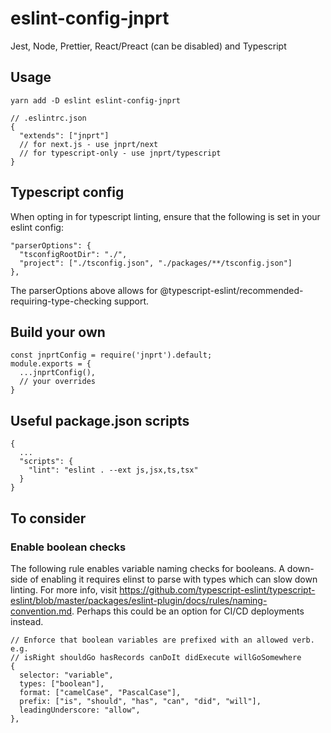 # eslint-config-jnprt

Jest, Node, Prettier, React/Preact (can be disabled) and Typescript

## Usage

```
yarn add -D eslint eslint-config-jnprt
```

```
// .eslintrc.json
{
  "extends": ["jnprt"]
  // for next.js - use jnprt/next
  // for typescript-only - use jnprt/typescript
}
```

## Typescript config

When opting in for typescript linting, ensure that the following is set in your eslint config:

```
"parserOptions": {
  "tsconfigRootDir": "./",
  "project": ["./tsconfig.json", "./packages/**/tsconfig.json"]
},
```

The parserOptions above allows for @typescript-eslint/recommended-requiring-type-checking support.

## Build your own

```
const jnprtConfig = require('jnprt').default;
module.exports = {
  ...jnprtConfig(),
  // your overrides
}
```

## Useful package.json scripts

```
{
  ...
  "scripts": {
    "lint": "eslint . --ext js,jsx,ts,tsx"
  }
}
```

## To consider

### Enable boolean checks

The following rule enables variable naming checks for booleans. A down-side of
enabling it requires elinst to parse with types which can slow down linting. For
more info, visit
https://github.com/typescript-eslint/typescript-eslint/blob/master/packages/eslint-plugin/docs/rules/naming-convention.md.
Perhaps this could be an option for CI/CD deployments instead.

```
// Enforce that boolean variables are prefixed with an allowed verb. e.g.
// isRight shouldGo hasRecords canDoIt didExecute willGoSomewhere
{
  selector: "variable",
  types: ["boolean"],
  format: ["camelCase", "PascalCase"],
  prefix: ["is", "should", "has", "can", "did", "will"],
  leadingUnderscore: "allow",
},
```
